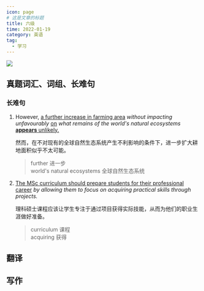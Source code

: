```yaml
---
icon: page
# 这是文章的标题
title: 六级
time: 2022-01-19
category: 英语
tag:
  - 学习
---
```




<!-- more -->

![](https://gitee.com/biliit/pic-go/raw/master/202201091942261.jpg)

## 真题词汇、词组、长难句

### 长难句

1. However, <u>a further increase in farming area</u> *without impacting unfavourably* <u>on</u> *what remains of the world's natural ecosystems* <u>**appears** unlikely.</u>

    然而，在不对现有的全球自然生态系统产生不利影响的条件下，进一步扩大耕地面积似乎不太可能。

    > further 进一步\
     world's natural ecosystems 全球自然生态系统

2. <u>The MSc curriculum should prepare students for their professional career</u> *by allowing them to focus on acquiring practical skills through projects.*

    理科硕士课程应该让学生专注于通过项目获得实际技能，从而为他们的职业生涯做好准备。

    > curriculum 课程\
    acquiring 获得

## 翻译

## 写作

